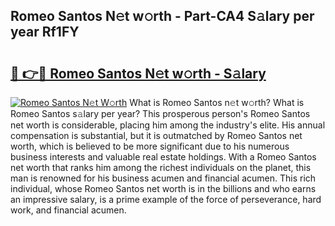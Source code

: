 ## Romeo Santos N𝚎t w𝚘rth - Part-CA4 S𝚊lary per year Rf1FY

# <h2><a href="http://gc3mbch.nevu.top/?p=Romeo+Santos">🔗 👉🔴 Romeo Santos N𝚎t w𝚘rth - S𝚊lary</a></h2>

[![Romeo Santos N𝚎t W𝚘rth](https://i.imgur.com/Oavwk0R.jpeg)](http://gc3mbch.nevu.top/?p=Romeo+Santos)
What is Romeo Santos n𝚎t w𝚘rth? What is Romeo Santos s𝚊lary per year?
This prosperous person's Romeo Santos net worth is considerable, placing him among the industry's elite. His annual compensation is substantial, but it is outmatched by Romeo Santos net worth, which is believed to be more significant due to his numerous business interests and valuable real estate holdings. With a Romeo Santos net worth that ranks him among the richest individuals on the planet, this man is renowned for his business acumen and financial acumen. This rich individual, whose Romeo Santos net worth is in the billions and who earns an impressive salary, is a prime example of the force of perseverance, hard work, and financial acumen.
